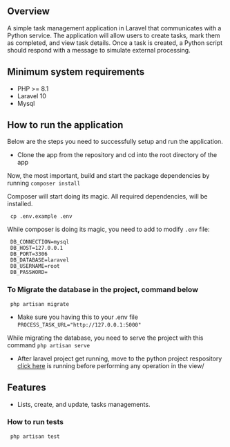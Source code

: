 ## Overview

A simple task management application in Laravel that communicates with a
Python service. The application will allow users to create tasks, mark them as completed, and
view task details. Once a task is created, a Python script should respond with a message to
simulate external processing.


## Minimum system requirements

- PHP >= 8.1
- Laravel 10
- Mysql


## How to run the application
Below are the steps you need to successfully setup and run the application.

- Clone the app from the repository and cd into the root directory of the app

Now, the most important, build and start the package dependencies by running
`composer install`

Composer will start doing its magic. All required dependencies, will be installed.


```
 cp .env.example .env
```


While composer is doing its magic, you need to add to modify `.env` file:
```
 DB_CONNECTION=mysql
 DB_HOST=127.0.0.1
 DB_PORT=3306
 DB_DATABASE=laravel
 DB_USERNAME=root
 DB_PASSWORD=
```

### To Migrate the database in the project, command below
```
 php artisan migrate
```

- Make sure you having this to your .env file `PROCESS_TASK_URL="http://127.0.0.1:5000"` 

While migrating the database, you need to serve the project with this command `php artisan serve`


- After laravel project get running, move to the python project respository [click here](https://github.com/oluwatosinolamilekan/task_management_py) is running before performing any operation in the view/

## Features

- Lists, create, and update, tasks managements.

### How to run tests
```
 php artisan test
```